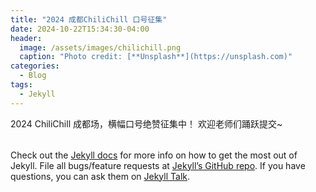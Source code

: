 ```yaml
---
title: "2024 成都ChiliChill 口号征集"
date: 2024-10-22T15:34:30-04:00
header:
  image: /assets/images/chilichill.png
  caption: "Photo credit: [**Unsplash**](https://unsplash.com)"
categories:
  - Blog
tags:
  - Jekyll
---
```


2024 ChiliChill 成都场，横幅口号绝赞征集中！
欢迎老师们踊跃提交~

<table id="csvTable"></table>

<script src="https://cdnjs.cloudflare.com/ajax/libs/PapaParse/5.3.0/papaparse.min.js"></script>
<script>
  document.addEventListener('DOMContentLoaded', function() {
      // 使用 fetch 读取 CSV 文件
      fetch('/assets/csv/chilichill_chengdu.csv')  // 确保路径正确
          .then(response => {
              if (!response.ok) {
                  throw new Error('Network response was not ok');
              }
              return response.text();
          })
          .then(data => {
              Papa.parse(data, {
                  header: true,
                  skipEmptyLines: true,
                  complete: function(results) {
                      displayTable(results.data);
                  }
              });
          })
          .catch(error => {
              console.error('Error fetching the CSV file:', error);
          });

      function displayTable(data) {
          const table = document.getElementById('csvTable');
          table.innerHTML = '';

          // 创建表头
          const headerRow = document.createElement('tr');
          Object.keys(data[0]).forEach(header => {
              const th = document.createElement('th');
              th.textContent = header;
              headerRow.appendChild(th);
          });
          table.appendChild(headerRow);

          // 创建数据行
          data.forEach(row => {
              const tr = document.createElement('tr');
              Object.values(row).forEach(value => {
                  const td = document.createElement('td');
                  td.textContent = value;
                  tr.appendChild(td);
              });
              table.appendChild(tr);
          });
      }
  });
</script>


Check out the [Jekyll docs][jekyll-docs] for more info on how to get the most out of Jekyll. File all bugs/feature requests at [Jekyll’s GitHub repo][jekyll-gh]. If you have questions, you can ask them on [Jekyll Talk][jekyll-talk].

[jekyll-docs]: https://jekyllrb.com/docs/home
[jekyll-gh]:   https://github.com/jekyll/jekyll
[jekyll-talk]: https://talk.jekyllrb.com/
